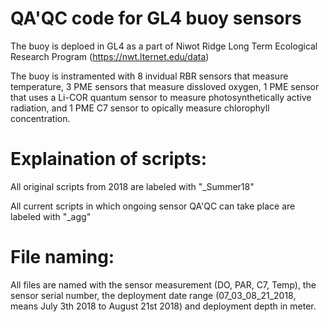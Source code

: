 # QA'QC code for GL4 buoy sensors 
The buoy is deploed in GL4 as a part of Niwot Ridge Long Term Ecological Research Program (https://nwt.lternet.edu/data)

The buoy is instramented with 8 invidual RBR sensors that measure temperature, 3 PME sensors that measure dissloved oxygen, 1 PME sensor that uses a Li-COR quantum sensor to measure photosynthetically active radiation, and 1 PME C7 sensor to opically measure chlorophyll concentration. 

# Explaination of scripts:
  All original scripts from 2018 are labeled with "_Summer18"
  
  All current scripts in which ongoing sensor QA'QC can take place are labeled with "_agg"
  
# File naming:
All files are named with the sensor measurement (DO, PAR, C7, Temp), the sensor serial number, the deployment date range (07_03_08_21_2018, means July 3th 2018 to August 21st 2018) and deployment depth in meter. 

